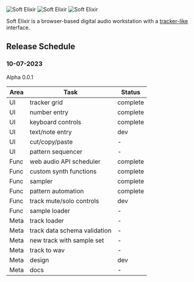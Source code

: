 ![Soft Elixir](/assets/soft-elixir-1.png)
![Soft Elixir](/assets/soft-elixir-2.png)
![Soft Elixir](/assets/soft-elixir-3.png)

Soft Elixir is a browser-based digital audio workstation with a [tracker-like](https://en.wikipedia.org/wiki/Music_tracker) interface.

## Release Schedule

### 10-07-2023

Alpha 0.0.1

| Area | Task | Status |
| --- | --- | --- |
| UI | tracker grid | complete |
| UI | number entry | complete |
| UI | keyboard controls | complete |
| UI | text/note entry | dev |
| UI | cut/copy/paste | - |
| UI | pattern sequencer | - |
| Func | web audio API scheduler | complete |
| Func | custom synth functions | complete |
| Func | sampler | complete |
| Func | pattern automation | complete |
| Func | track mute/solo controls | dev |
| Func | sample loader | - |
| Meta | track loader | - |
| Meta | track data schema validation | - |
| Meta | new track with sample set | - |
| Meta | track to wav | - |
| Meta | design | dev |
| Meta | docs | - |